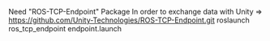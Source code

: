 Need "ROS-TCP-Endpoint" Package In order to exchange data with Unity
=> https://github.com/Unity-Technologies/ROS-TCP-Endpoint.git
roslaunch ros_tcp_endpoint endpoint.launch
